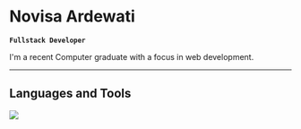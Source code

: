 # Novisa Ardewati

**`Fullstack Developer`**

I'm a recent Computer graduate with a focus in web development. 

---

## Languages and Tools

<p align="left"> <a href="https://github.com/maghribcodes"><img src="https://skillicons.dev/icons?i=vscode,github,php,js,css,html,laravel,tailwind,azure,bootstrap,discord,bots,figma,git,jquery,mysql,py"> </a> </p>
